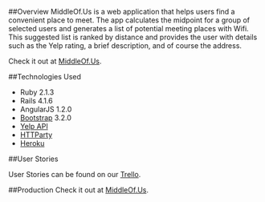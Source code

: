 ##Overview
MiddleOf.Us is a web application that helps users find a convenient place to meet. The app calculates the midpoint for a group of selected users and generates a list of potential meeting places with Wifi. This suggested list is ranked by distance and provides the user with details such as the Yelp rating, a brief description, and of course the address. 

Check it out at [MiddleOf.Us](www.middleof.us).

##Technologies Used
* Ruby 2.1.3
* Rails 4.1.6
* AngularJS 1.2.0
* [Bootstrap](http://getbootstrap.com/) 3.2.0
* [Yelp API](http://www.yelp.com/developers/documentation)
* [HTTParty](https://github.com/jnunemaker/httparty)
* [Heroku](https://www.heroku.com/)

##User Stories

User Stories can be found on our [Trello](https://trello.com/b/gymddw4R/middleof-us). 

##Production
Check it out at [MiddleOf.Us](www.middleof.us).



